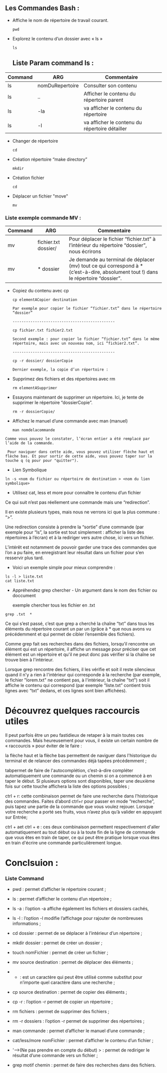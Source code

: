 ## Les Commandes Bash :
- Affiche le nom de répertoire de travail courant.
  ```
  pwd
  ```
- Explorez le contenu d’un dossier avec « ls »
  ```
  ls
  ```
  ## Liste Param command ls : 
| Command | ARG | Commentaire |
| ---     | ---   | --- |
| ls | nomDuRepertoire |  Consulter son contenu
| ls | .. |  Afficher le contenu du répertoire parent
| ls | -la | va afficher le contenu du répertoire
| ls | -l | va afficher le contenu du répertoire détailler

- Changer de répertoire
  ```
  cd
  ```
- Création répertoire “make directory”
  ```
  mkdir
  ```
- Création fichier
  ```
  cd
  ```
- Déplacer un fichier "move"
  ```
  mv
  ```
### Liste exemple commande MV : 
| Command | ARG | Commentaire |
| ---     | ---   | --- |
| mv | fichier.txt dossier/ | Pour déplacer le fichier “fichier.txt” à l’intérieur du répertoire “dossier”, nous écrirons
|  mv | * dossier | Je demande au terminal de déplacer (mv) tout ce qui correspond à * (c’est-à-dire, absolument tout !) dans le répertoire “dossier”.

- Copiez du contenu avec cp
  ```
  cp elementACopier destination
  ```
  ```
  Par exemple pour copier le fichier “fichier.txt” dans le répertoire “dossier”
  ```
  ```
  ----------------------------------------------
  ```
  ```
  cp fichier.txt fichier2.txt
  ```
  ```
  Second exemple : pour copier le fichier “fichier.txt” dans le même répertoire, mais avec un nouveau nom, ici “fichier2.txt”.
  ```
  ```
  ----------------------------------------------
  ```
  ```
  cp -r dossier/ dossierCopie 
  ```
  ```
  Dernier exemple, la copie d’un répertoire : 
  ```

- Supprimez des fichiers et des répertoires avec rm
  ```
  rm elementASupprimer
  ```

- Essayons maintenant de supprimer un répertoire. Ici, je tente de supprimer le répertoire “dossierCopie”.
  ```
  rm -r dossierCopie/
  ```

- Affichez le manuel d’une commande avec man (manuel)
  ```
  man nomdelacommande
  ```
 ```
 Comme vous pouvez le constater, l’écran entier a été remplacé par l’aide de la commande.

  Pour naviguer dans cette aide, vous pouvez utiliser flèche haut et flèche bas. Et pour sortir de cette aide, vous pouvez taper sur la touche q (q pour pour "quitter").
  ```

- Lien Symbolique 

```
ln -s <nom du fichier ou répertoire de destination > <nom du lien symbolique> 
```

- Utilisez cat, less et more pour connaître le contenu d’un fichier

Ce qui suit n’est pas réellement une commande mais une “redirection”.

Il en existe plusieurs types, mais nous ne verrons ici que la plus commune : “>”.

Une redirection consiste à prendre la “sortie” d’une commande (par exemple pour “ls”, la sortie est tout simplement : afficher la liste des répertoires à l’écran) et à la rediriger vers autre chose, ici vers un fichier.

L’intérêt est notamment de pouvoir garder une trace des commandes que l’on a pu faire, en enregistrant leur résultat dans un fichier pour s’en resservir plus tard.

- Voici un exemple simple pour mieux comprendre :
```
ls -l > liste.txt
cat liste.txt

```
- Appréhendez grep chercher - Un argument dans le nom des fichier ou doccument
  
  exemple chercher tous les fichier en .txt 
```
grep .txt  *

```

Ce qui s’est passé, c’est que grep a cherché la chaîne “txt” dans tous les éléments du répertoire courant un par un (grâce à * que nous avons vu précédemment et qui permet de cibler l’ensemble des fichiers).

Comme grep fait ses recherches dans des fichiers, lorsqu’il rencontre un élément qui est un répertoire, il affiche un message pour préciser que cet élément est un répertoire et qu'il ne peut donc pas vérifier si la chaîne se trouve bien à l'intérieur.

Lorsque grep rencontre des fichiers, il les vérifie et soit il reste silencieux quand il n'y a rien à l'intérieur qui corresponde à la recherche (par exemple, le fichier "lorem.txt" ne contient pas, à l'intérieur, la chaîne "txt") soit il affiche le contenu qui correspond (par exemple “liste.txt” contient trois lignes avec “txt” dedans, et ces lignes sont bien affichées).

 # Découvrez quelques raccourcis utiles
Il peut parfois être un peu fastidieux de retaper à la main toutes ces commandes. Mais heureusement pour vous, il existe un certain nombre de « raccourcis » pour éviter de le faire :

la flèche haut et la flèche bas permettent de naviguer dans l'historique du terminal et de relancer des commandes déjà tapées précédemment ;

tabpermet de faire de l'autocomplétion, c’est-à-dire compléter automatiquement une commande ou un chemin si on a commencé à en taper le début. Si plusieurs options sont disponibles, taper une deuxième fois sur cette touche affichera la liste des options possibles ;

ctrl + r: cette combinaison permet de faire une recherche dans l'historique des commandes. Faites d’abord ctrl+r pour passer en mode “recherche”, puis tapez une partie de la commande que vous voulez rejouer. Lorsque votre recherche a porté ses fruits, vous n’avez plus qu’à valider en appuyant sur Entrée;

ctrl + aet ctrl + e : ces deux combinaison permettent respectivement d'aller automatiquement au tout début ou à la toute fin de la ligne de commande que vous êtes en train de taper, ce qui peut être pratique lorsque vous êtes en train d'écrire une commande particulièrement longue.

# Conclsuion : 

### Liste Command
- pwd : permet d’afficher le répertoire courant ;

- ls : permet d’afficher le contenu d’un répertoire ;

- ls -a : l’option -a affiche également les fichiers et dossiers cachés, 

- ls -l : l’option -l modifie l’affichage pour rajouter de nombreuses informations ;

- cd dossier : permet de se déplacer à l’intérieur d’un répertoire ;

- mkdir dossier : permet de créer un dossier ;

- touch nomFichier : permet de créer un fichier ;

- mv source destination : permet de déplacer des éléments ;

- * : est un caractère qui peut être utilisé comme substitut pour n’importe quel caractère dans une recherche ; 

- cp source destination : permet de copier des éléments ;

- cp -r : l’option -r permet de copier un répertoire ;

- rm fichiers : permet de supprimer des fichiers ;

- rm -r dossiers : l’option -r permet de supprimer des répertoires ;

- man commande : permet d’afficher le manuel d’une commande ;

- cat/less/more nomFichier : permet d’afficher le contenu d’un fichier ;

- '-->(Ne pas prendre en compte du début)    > : permet de rediriger le résultat d’une commande vers un fichier ;

- grep motif chemin : permet de faire des recherches dans des fichiers. 
